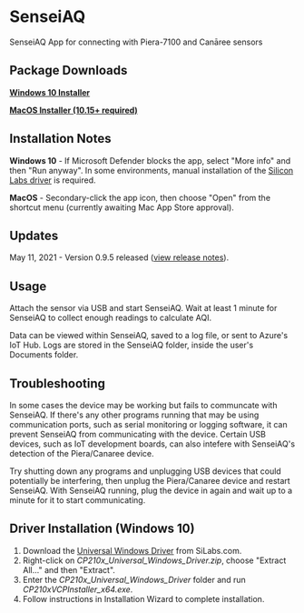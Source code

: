 # SenseiAQ
SenseiAQ App for connecting with Piera-7100 and Canāree sensors

## Package Downloads
**[Windows 10 Installer](https://github.com/PieraSystems/SenseiAQ/releases/download/v0.9.5/SenseiAQ-095-Win10.exe)**

**[MacOS Installer (10.15+ required)](https://github.com/PieraSystems/SenseiAQ/releases/download/v0.9.5/SenseiAQ-095-macOS-x64.zip)**

## Installation Notes
**Windows 10** - If Microsoft Defender blocks the app, select "More info" and then "Run anyway". In some environments, manual installation of the [Silicon Labs driver](https://www.silabs.com/documents/public/software/CP210x_Universal_Windows_Driver.zip) is required. 

**MacOS** - Secondary-click the app icon, then choose "Open" from the shortcut menu (currently awaiting Mac App Store approval).

## Updates
May 11, 2021 - Version 0.9.5 released ([view release notes](https://github.com/PieraSystems/SenseiAQ/releases/tag/v0.9.5)).

## Usage

Attach the sensor via USB and start SenseiAQ. Wait at least 1 minute for SenseiAQ to collect enough readings to calculate AQI.

Data can be viewed within SenseiAQ, saved to a log file, or sent to Azure's IoT Hub. Logs are stored in the SenseiAQ folder, inside the user's Documents folder.

## Troubleshooting

In some cases the device may be working but fails to communcate with SenseiAQ. If there's any other programs running that may be using communication ports, such as serial monitoring or logging software, it can prevent SenseiAQ from communicating with the device. Certain USB devices, such as IoT development boards, can also intefere with SenseiAQ's detection of the Piera/Canaree device.

Try shutting down any programs and unplugging USB devices that could potentially be interfering, then unplug the Piera/Canaree device and restart SenseiAQ. With SenseiAQ running, plug the device in again and wait up to a minute for it to start communicating.

## Driver Installation (Windows 10)

1. Download the [Universal Windows Driver](https://www.silabs.com/documents/public/software/CP210x_Universal_Windows_Driver.zip) from SiLabs.com.
1. Right-click on *CP210x_Universal_Windows_Driver.zip*, choose "Extract All..." and then "Extract".
1. Enter the *CP210x_Universal_Windows_Driver* folder and run *CP210xVCPInstaller_x64.exe*.
1. Follow instructions in Installation Wizard to complete installation.
